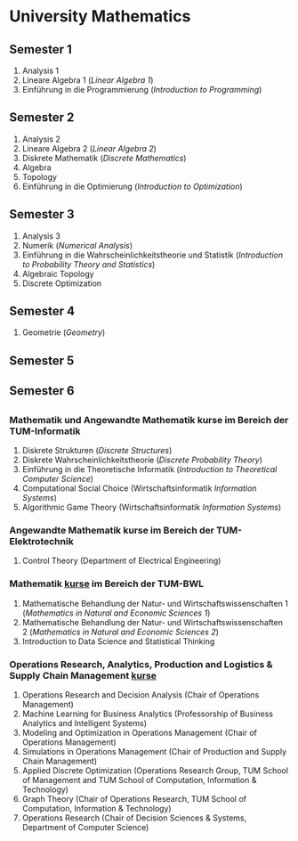 # University Mathematics
## Semester 1
1. Analysis 1
2. Lineare Algebra 1 (*Linear Algebra 1*)
3. Einführung in die Programmierung (*Introduction to Programming*)

## Semester 2
1. Analysis 2
2. Lineare Algebra 2 (*Linear Algebra 2*)
3. Diskrete Mathematik (*Discrete Mathematics*)
4. Algebra
5. Topology
6. Einführung in die Optimierung (*Introduction to Optimization*)

## Semester 3
1. Analysis 3
2. Numerik (*Numerical Analysis*)
3. Einführung in die Wahrscheinlichkeitstheorie und Statistik (*Introduction to Probability Theory and Statistics*)
4. Algebraic Topology
5. Discrete Optimization

## Semester 4
1. Geometrie (*Geometry*)

## Semester 5

## Semester 6


##
### Mathematik und Angewandte Mathematik kurse im Bereich der TUM-Informatik
1. Diskrete Strukturen (*Discrete Structures*)
2. Diskrete Wahrscheinlichkeitstheorie (*Discrete Probability Theory*)
3. Einführung in die Theoretische Informatik (*Introduction to Theoretical Computer Science*)
4. Computational Social Choice (Wirtschaftsinformatik *Information Systems*)
5. Algorithmic Game Theory (Wirtschaftsinformatik *Information Systems*)

### Angewandte Mathematik kurse im Bereich der TUM-Elektrotechnik
1. Control Theory (Department of Electrical Engineering)

### Mathematik [kurse](MBNW) im Bereich der TUM-BWL
1. Mathematische Behandlung der Natur- und Wirtschaftswissenschaften 1 (*Mathematics in Natural and Economic Sciences 1*)
2. Mathematische Behandlung der Natur- und Wirtschaftswissenschaften 2 (*Mathematics in Natural and Economic Sciences 2*)
3. Introduction to Data Science and Statistical Thinking 

### Operations Research, Analytics, Production and Logistics & Supply Chain Management [kurse](OR)
1. Operations Research and Decision Analysis (Chair of Operations Management)
3. Machine Learning for Business Analytics (Professorship of Business Analytics and Intelligent Systems)
4. Modeling and Optimization in Operations Management (Chair of Operations Management)
5. Simulations in Operations Management (Chair of Production and Supply Chain Management)
6. Applied Discrete Optimization (Operations Research Group, TUM School of Management and TUM School of Computation, Information & Technology)
7. Graph Theory (Chair of Operations Research, TUM School of Computation, Information & Technology)
8. Operations Research (Chair of Decision Sciences & Systems, Department of Computer Science)
